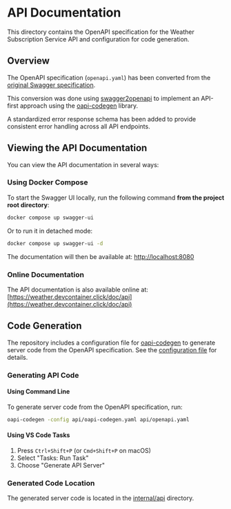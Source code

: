 # API Documentation

This directory contains the OpenAPI specification for the Weather Subscription Service API and configuration for code generation.

## Overview

The OpenAPI specification (`openapi.yaml`) has been converted from the [original Swagger specification](https://github.com/mykhailo-hrynko/se-school-5/blob/c05946703852b277e9d6dcb63ffd06fd1e06da5f/swagger.yaml).

This conversion was done using [swagger2openapi](https://www.npmjs.com/package/swagger2openapi) to implement an API-first approach using the [oapi-codegen](https://github.com/oapi-codegen/oapi-codegen) library.

A standardized error response schema has been added to provide consistent error handling across all API endpoints.

## Viewing the API Documentation

You can view the API documentation in several ways:

### Using Docker Compose

To start the Swagger UI locally, run the following command **from the project root directory**:

```bash
docker compose up swagger-ui
```

Or to run it in detached mode:

```bash
docker compose up swagger-ui -d
```

The documentation will then be available at: [http://localhost:8080](http://localhost:8080)

### Online Documentation

The API documentation is also available online at: [https://weather.devcontainer.click/doc/api](https://weather.devcontainer.click/doc/api)

## Code Generation

The repository includes a configuration file for [oapi-codegen](https://github.com/oapi-codegen/oapi-codegen) to generate server code from the OpenAPI specification. See the [configuration file](oapi-codegen.yaml) for details.

### Generating API Code

#### Using Command Line

To generate server code from the OpenAPI specification, run:

```bash
oapi-codegen -config api/oapi-codegen.yaml api/openapi.yaml
```

#### Using VS Code Tasks

1. Press `Ctrl+Shift+P` (or `Cmd+Shift+P` on macOS)
2. Select "Tasks: Run Task"
3. Choose "Generate API Server"

### Generated Code Location

The generated server code is located in the [internal/api](../internal/http/api) directory. 